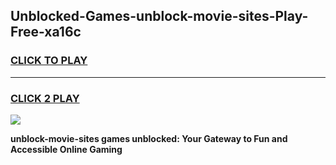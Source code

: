 
## Unblocked-Games-unblock-movie-sites-Play-Free-xa16c
<h3>
<a href="https://premium76.site?title=unblock-movie-sites&ref=23A">CLICK TO PLAY</a></h3>
<hr>

<h3>
<a href="https://premium76.site?title=unblock-movie-sites&ref=23A">CLICK 2 PLAY</a>
  
</h3>

<a href="https://premium76.site?title=unblock-movie-sites&ref=23A"><img src="https://clearcache.store/games.png"></a>


**unblock-movie-sites games unblocked: Your Gateway to Fun and Accessible Online Gaming**
